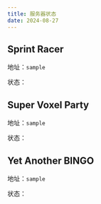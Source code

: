```yaml
---
title: 服务器状态
date: 2024-08-27
---
```


## Sprint Racer

地址：```sample```

状态：

## Super Voxel Party

地址：```sample```

状态：

## Yet Another BINGO

地址：```sample```

状态：
